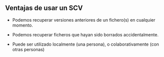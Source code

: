 ## Ventajas de usar un SCV

* Podemos recuperar versiones anteriores de un fichero(s) en cualquier momento.

* Podemos recuperar ficheros que hayan sido borrados accidentalmente.

* Puede ser utilizado localmente (una persona), o colaborativamente (con otras personas)